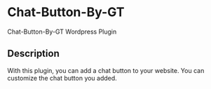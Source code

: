 # Chat-Button-By-GT
 Chat-Button-By-GT Wordpress Plugin
 
## Description
With this plugin, you can add a chat button to your website. You can customize the chat button you added.
